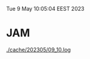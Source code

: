 Tue  9 May 10:05:04 EEST 2023
# JAM
<a href='./cache/202305/09_10.log'>./cache/202305/09_10.log</a>

